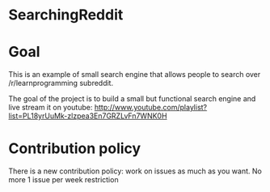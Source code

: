 SearchingReddit
===============

# Goal

This is an example of small search engine that allows people to search over /r/learnprogramming subreddit.

The goal of the project is to build a small but functional search engine and live stream it on youtube: http://www.youtube.com/playlist?list=PL18yrUuMk-zlzpea3En7GRZLvFn7WNK0H

# Contribution policy

There is a new contribution policy: work on issues as much as you want. No more 1 issue per week restriction
